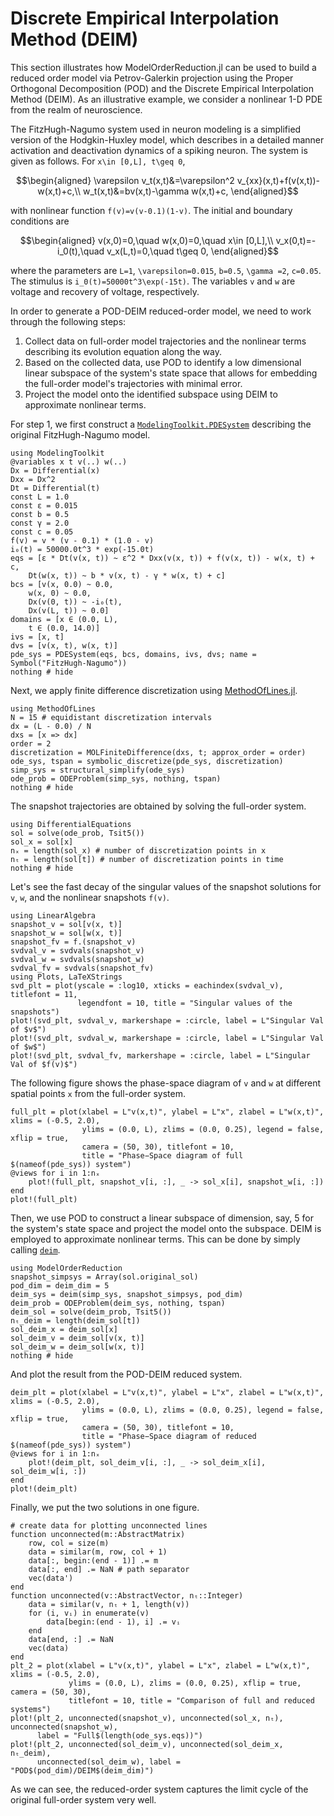 # Discrete Empirical Interpolation Method (DEIM)

This section illustrates how ModelOrderReduction.jl can be used to build a reduced order
model via Petrov-Galerkin projection using the Proper Orthogonal Decomposition (POD) and
the Discrete Empirical Interpolation Method (DEIM). As an illustrative example, we consider
a nonlinear 1-D PDE from the realm of neuroscience.

The FitzHugh-Nagumo system used in neuron modeling is a simplified version of the
Hodgkin-Huxley model, which describes in a detailed manner activation and deactivation
dynamics of a spiking neuron. The system is given as follows. For ``x\in [0,L], t\geq 0``,

```math
\begin{aligned}
\varepsilon v_t(x,t)&=\varepsilon^2 v_{xx}(x,t)+f(v(x,t))-w(x,t)+c,\\
w_t(x,t)&=bv(x,t)-\gamma w(x,t)+c,
\end{aligned}
```

with nonlinear function ``f(v)=v(v-0.1)(1-v)``. The initial and boundary conditions are

```math
\begin{aligned}
v(x,0)=0,\quad w(x,0)=0,\quad x\in [0,L],\\
v_x(0,t)=-i_0(t),\quad v_x(L,t)=0,\quad t\geq 0,
\end{aligned}
```

where the parameters are ``L=1``, ``\varepsilon=0.015``, ``b=0.5``, ``\gamma =2``,
``c=0.05``. The stimulus is ``i_0(t)=50000t^3\exp(-15t)``. The variables ``v`` and ``w``
are voltage and recovery of voltage, respectively.

In order to generate a POD-DEIM reduced-order model, we need to work through the following
steps:

 1. Collect data on full-order model trajectories and the nonlinear terms describing its evolution equation along the way.
 2. Based on the collected data, use POD to identify a low dimensional linear subspace of the system's state space that allows for embedding the full-order model's trajectories with minimal error.
 3. Project the model onto the identified subspace using DEIM to approximate nonlinear terms.

For step 1, we first construct a
[`ModelingToolkit.PDESystem`](https://mtk.sciml.ai/stable/systems/PDESystem/)
describing the original FitzHugh-Nagumo model.

```@example deim_FitzHugh_Nagumo
using ModelingToolkit
@variables x t v(..) w(..)
Dx = Differential(x)
Dxx = Dx^2
Dt = Differential(t)
const L = 1.0
const ε = 0.015
const b = 0.5
const γ = 2.0
const c = 0.05
f(v) = v * (v - 0.1) * (1.0 - v)
i₀(t) = 50000.0t^3 * exp(-15.0t)
eqs = [ε * Dt(v(x, t)) ~ ε^2 * Dxx(v(x, t)) + f(v(x, t)) - w(x, t) + c,
    Dt(w(x, t)) ~ b * v(x, t) - γ * w(x, t) + c]
bcs = [v(x, 0.0) ~ 0.0,
    w(x, 0) ~ 0.0,
    Dx(v(0, t)) ~ -i₀(t),
    Dx(v(L, t)) ~ 0.0]
domains = [x ∈ (0.0, L),
    t ∈ (0.0, 14.0)]
ivs = [x, t]
dvs = [v(x, t), w(x, t)]
pde_sys = PDESystem(eqs, bcs, domains, ivs, dvs; name = Symbol("FitzHugh-Nagumo"))
nothing # hide
```

Next, we apply finite difference discretization using
[MethodOfLines.jl](https://docs.sciml.ai/MethodOfLines/stable/).

```@example deim_FitzHugh_Nagumo
using MethodOfLines
N = 15 # equidistant discretization intervals
dx = (L - 0.0) / N
dxs = [x => dx]
order = 2
discretization = MOLFiniteDifference(dxs, t; approx_order = order)
ode_sys, tspan = symbolic_discretize(pde_sys, discretization)
simp_sys = structural_simplify(ode_sys)
ode_prob = ODEProblem(simp_sys, nothing, tspan)
nothing # hide
```

The snapshot trajectories are obtained by solving the full-order system.

```@example deim_FitzHugh_Nagumo
using DifferentialEquations
sol = solve(ode_prob, Tsit5())
sol_x = sol[x]
nₓ = length(sol_x) # number of discretization points in x
nₜ = length(sol[t]) # number of discretization points in time
nothing # hide
```

Let's see the fast decay of the singular values of the snapshot solutions for ``v``, ``w``,
and the nonlinear snapshots ``f(v)``.

```@example deim_FitzHugh_Nagumo
using LinearAlgebra
snapshot_v = sol[v(x, t)]
snapshot_w = sol[w(x, t)]
snapshot_fv = f.(snapshot_v)
svdval_v = svdvals(snapshot_v)
svdval_w = svdvals(snapshot_w)
svdval_fv = svdvals(snapshot_fv)
using Plots, LaTeXStrings
svd_plt = plot(yscale = :log10, xticks = eachindex(svdval_v), titlefont = 11,
               legendfont = 10, title = "Singular values of the snapshots")
plot!(svd_plt, svdval_v, markershape = :circle, label = L"Singular Val of $v$")
plot!(svd_plt, svdval_w, markershape = :circle, label = L"Singular Val of $w$")
plot!(svd_plt, svdval_fv, markershape = :circle, label = L"Singular Val of $f(v)$")
```

The following figure shows the phase-space diagram of ``v`` and ``w`` at different spatial
points ``x`` from the full-order system.

```@example deim_FitzHugh_Nagumo
full_plt = plot(xlabel = L"v(x,t)", ylabel = L"x", zlabel = L"w(x,t)", xlims = (-0.5, 2.0),
                ylims = (0.0, L), zlims = (0.0, 0.25), legend = false, xflip = true,
                camera = (50, 30), titlefont = 10,
                title = "Phase−Space diagram of full $(nameof(pde_sys)) system")
@views for i in 1:nₓ
    plot!(full_plt, snapshot_v[i, :], _ -> sol_x[i], snapshot_w[i, :])
end
plot!(full_plt)
```

Then, we use POD to construct a linear subspace of dimension, say, 5 for the system's state
space and project the model onto the subspace. DEIM is employed to approximate nonlinear
terms. This can be done by simply calling [`deim`](@ref).

```@example deim_FitzHugh_Nagumo
using ModelOrderReduction
snapshot_simpsys = Array(sol.original_sol)
pod_dim = deim_dim = 5
deim_sys = deim(simp_sys, snapshot_simpsys, pod_dim)
deim_prob = ODEProblem(deim_sys, nothing, tspan)
deim_sol = solve(deim_prob, Tsit5())
nₜ_deim = length(deim_sol[t])
sol_deim_x = deim_sol[x]
sol_deim_v = deim_sol[v(x, t)]
sol_deim_w = deim_sol[w(x, t)]
nothing # hide
```

And plot the result from the POD-DEIM reduced system.

```@example deim_FitzHugh_Nagumo
deim_plt = plot(xlabel = L"v(x,t)", ylabel = L"x", zlabel = L"w(x,t)", xlims = (-0.5, 2.0),
                ylims = (0.0, L), zlims = (0.0, 0.25), legend = false, xflip = true,
                camera = (50, 30), titlefont = 10,
                title = "Phase−Space diagram of reduced $(nameof(pde_sys)) system")
@views for i in 1:nₓ
    plot!(deim_plt, sol_deim_v[i, :], _ -> sol_deim_x[i], sol_deim_w[i, :])
end
plot!(deim_plt)
```

Finally, we put the two solutions in one figure.

```@example deim_FitzHugh_Nagumo
# create data for plotting unconnected lines
function unconnected(m::AbstractMatrix)
    row, col = size(m)
    data = similar(m, row, col + 1)
    data[:, begin:(end - 1)] .= m
    data[:, end] .= NaN # path separator
    vec(data')
end
function unconnected(v::AbstractVector, nₜ::Integer)
    data = similar(v, nₜ + 1, length(v))
    for (i, vᵢ) in enumerate(v)
        data[begin:(end - 1), i] .= vᵢ
    end
    data[end, :] .= NaN
    vec(data)
end
plt_2 = plot(xlabel = L"v(x,t)", ylabel = L"x", zlabel = L"w(x,t)", xlims = (-0.5, 2.0),
             ylims = (0.0, L), zlims = (0.0, 0.25), xflip = true, camera = (50, 30),
             titlefont = 10, title = "Comparison of full and reduced systems")
plot!(plt_2, unconnected(snapshot_v), unconnected(sol_x, nₜ), unconnected(snapshot_w),
      label = "Full$(length(ode_sys.eqs))")
plot!(plt_2, unconnected(sol_deim_v), unconnected(sol_deim_x, nₜ_deim),
      unconnected(sol_deim_w), label = "POD$(pod_dim)/DEIM$(deim_dim)")
```

As we can see, the reduced-order system captures the limit cycle of the original full-order
system very well.
